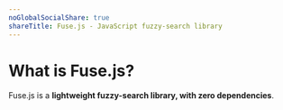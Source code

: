 ```yaml
---
noGlobalSocialShare: true
shareTitle: Fuse.js - JavaScript fuzzy-search library
---
```


# What is Fuse.js?

<social-share :networks="['twitter', 'reddit', 'linkedin', 'email']" />

Fuse.js is a **lightweight fuzzy-search library, with zero dependencies**.

<!-- ### Why should I use it?

> smaller sites that are too small for Elasticsearch to be worth the bother can still benefit from having a decent search implementation.

### When Should I Use It? -->
